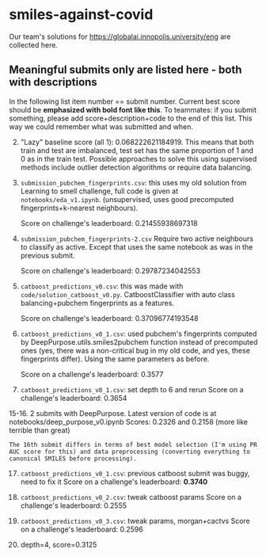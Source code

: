# smiles-against-covid

Our team's solutions for https://globalai.innopolis.university/eng are collected here.

## Meaningful submits only are listed here - both with descriptions

In the following list item number == submit number. Current best score should be **emphasized with bold font like this**. To teammates: if you submit something, please add score+description+code to the end of this list. This way we could remember what was submitted and when.

2. "Lazy" baseline score (all 1): 0.068222621184919. This means that both train and test are imbalanced, test set has the same proportion of 1 and 0 as in the train test. Possible approaches to solve this using supervised methods include outlier detection algorithms or require data balancing.

4. `submission_pubchem_fingerprints.csv`: this uses my old solution from Learning to smell challenge, full code is given at `notebooks/eda_v1.ipynb`. (unsupervised, uses good precomputed fingerprints+k-nearest neighbours).

    Score on challenge's leaderboard: 0.21455938697318

5. `submission_pubchem_fingerprints-2.csv` Require two active neighbours to classify as active. Except that uses the same notebook as was in the previous submit.

   Score on challenge's leaderboard: 0.29787234042553

6. `catboost_predictions_v0.csv`: this was made with `code/solution_catboost_v0.py`. CatboostClassifier with auto class balancing+pubchem fingerprints as a features.

    Score on challenge's leaderboard: 0.37096774193548

13. `catboost_predictions_v0_1.csv`: used pubchem's fingerprints computed by DeepPurpose.utils.smiles2pubchem function instead of precomputed ones (yes, there was a non-critical bug in my old code, and yes, these fingerprints differ). Using the same parameters as before.

    Score on a challenge's leaderboard: 0.3577

14. `catboost_predictions_v0_1.csv`: set depth to 6 and rerun
    Score on a challenge's leaderboard: 0.3654

15-16. 2 submits with DeepPurpose. Latest version of code is at notebooks/deep_purpose_v0.ipynb
    Scores: 0.2326 and 0.2158 (more like terrible than great)

    The 16th submit differs in terms of best model selection (I'm using PR AUC score for this) and data preprocessing (converting everything to canonical SMILES before processing).

17. `catboost_predictions_v0_1.csv`: previous catboost submit was buggy, need to fix it
    Score on a challenge's leaderboard: **0.3740**

18. `catboost_predictions_v0_2.csv`: tweak catboost params
    Score on a challenge's leaderboard: 0.2555

19. `catboost_predictions_v0_3.csv`: tweak params, morgan+cactvs
    Score on a challenge's leaderboard: 0.2596

20. depth=4, score=0.3125